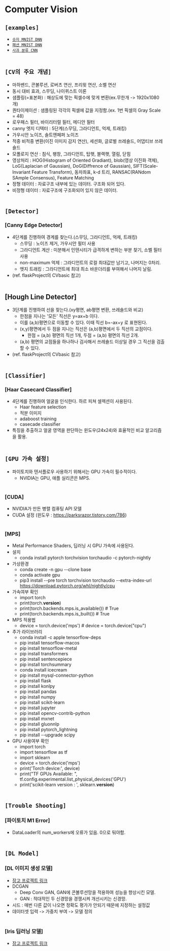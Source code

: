 # Computer Vision

## `[examples]`
* [`숫자 MNIST DNN`](https://github.com/HiMyNameIsDavidKim/ML_Example/blob/main/CV/number.py)
* [`패션 MNIST DNN`](https://github.com/HiMyNameIsDavidKim/ML_Example/blob/main/CV/fashion.py)
* [`사과 분류 CNN`](https://github.com/HiMyNameIsDavidKim/ML_Example/blob/main/CV/fruit.py)
<br><br>

## `[CV의 주요 개념]`
* 마하밴드, 콘볼루션, 로버츠 연산, 프리윗 연산, 소벨 연산
* 동시 대비 효과, 스무딩, 나이퀴스트 이론
* 샘플링(=표본화) : 해상도에 맞는 픽셀수에 맞게 변환(ex.무한개 -> 1920x1080개)
* 퀀타이제이션 : 샘플링된 각각의 픽셀에 값을 지정함.(ex. 1번 픽셀의 Gray Scale = 48) 
* 로우패스 필터, 바이리터럴 필터, 메디안 필터
* canny 엣지 디텍터 : 5단계(스무딩, 그라디언트, 억제, 트래킹)
* 가우시안 노이즈, 솔트앤페퍼 노이즈
* 적중 비적중 변환(이진 이미지 감지 연산), 세션화, 글로벌 쓰레숄드, 어댑티브 쓰레숄드
* 모폴로지 연산 : 침식, 팽창, 그라디언트, 탑햇, 블랙햇, 열림, 닫힘
* 영상처리 : HOG(Histogram of Oriented Gradiant), blob(영상 이진화 객체), LoG(Laplacian of Gaussian), DoG(Diffrence of Gaussian), SIFT(Scale-Invariant Feature Transform), 동차좌표, k-d 트리, RANSAC(RANdom SAmple Consensus), Feature Matching
* 정형 데이터 : 자료구조 내부에 있는 데이터. 구조화 되어 있다.
* 비정형 데이터 : 자료구조에 구조화되어 있지 않은 데이터.<br><br>



## `[Detector]`

### [Canny Edge Detector]
* 4단계를 진행하여 경계를 찾는다.(스무딩, 그라디언트, 억제, 트래킹)
    * 스무딩 : 노이즈 제거, 가우시안 필터 사용
    * 그라디언트 계산 : 미분해서 인텐시티가 급격하게 변하는 부분 찾기, 소벨 필터 사용
    * non-maximum 억제 : 그라디언트의 로컬 최대값만 남기고, 나머지는 0처리.
    * 엣지 트래킹 : 그라디언트에 최대 최소 바운더리를 부여해서 나머지 날림.
* (ref. flaskProject의 CVbasic 참고)<br><br>

## [Hough Line Detector]
* 3단계를 진행하여 선을 찾는다.(xy평면, ab평면 변환, 쓰레숄드와 비교)
    * 한점을 지나는 '모든' 직선은 y=ax+b 이다.
    * 이를 (a,b)평면으로 이동할 수 있다. 이때 직선 b=-ax+y 로 표현된다.
    * (x,y)평면에서 두 점을 지나는 직선은 (a,b)평면에서 두 직선의 교점이다.
        * 한점 = (a,b) 평면의 직선 1개, 두점 = (a,b) 평면의 직선 2개.
    * (a,b) 평면의 교점들을 하나하나 검사해서 쓰레숄드 이상일 경우 그 직선을 검출할 수 있다.
* (ref. flaskProject의 CVbasic 참고)<br><br>



## `[Classifier]`

### [Haar Casecard Classifier]
* 4단계를 진행하여 얼굴을 인식한다. 하르 피쳐 셀렉션이 사용된다.
    * Haar feature selection
    * 적분 이미지
    * adaboost training
    * casecade classifier
* 특징을 추출하고 얼굴 영역을 판단하는 윈도우(24x24)와 효율적인 비교 알고리즘을 활용.<br><br>



## `[GPU 가속 설정]`
* 파이토치와 텐서플로우 사용하기 위해서는 GPU 가속이 필수적이다.
    * NVIDIA는 GPU, 애플 실리콘은 MPS.<br><br>

### [CUDA]
* NVIDIA가 만든 병렬 컴퓨팅 API 모델
* CUDA 설정 (윈도우 : https://parksrazor.tistory.com/786)<br><br>

### [MPS]
* Metal Performance Shaders, 딥러닝 시 GPU 가속에 사용된다.
* 설치
    * conda install pytorch torchvision torchaudio -c pytorch-nightly
* 가상환경
    * conda create -n gpu --clone base
    * conda activate gpu
    * pip3 install --pre torch torchvision torchaudio --extra-index-url https://download.pytorch.org/whl/nightly/cpu
* 가속여부 확인
    * import torch
    * print(torch.__version__)
    * print(torch.backends.mps.is_available()) # True
    * print(torch.backends.mps.is_built()) # True
* MPS 적용법
    * device = torch.device('mps') # device = torch.device("cpu")
* 추가 라이브러리
    * conda install -c apple tensorflow-deps
    * pip install tensorflow-macos
    * pip install tensorflow-metal
    * pip install transformers
    * pip install sentencepiece
    * pip install torchsummary
    * conda install icecream
    * pip install mysql-connector-python
    * pip install flask
    * pip install konlpy
    * pip install pandas
    * pip install numpy
    * pip install scikit-learn
    * pip install jupyter
    * pip install opencv-contrib-python
    * pip install mxnet
    * pip install gluonnlp
    * pip install pytorch_lightning
    * pip install --upgrade scipy
* GPU 사용여부 확인
    * import torch
    * import tensorflow as tf
    * import sklearn
    * device = torch.device('mps')
    * print('Torch device:', device)
    * print("TF GPUs Available: ", tf.config.experimental.list_physical_devices('GPU')
    * print('scikit-learn version : ', sklearn.__version__)<br><br>



## `[Trouble Shooting]`

### [파이토치 M1 Error]
* DataLoader의 num_workers에 오류가 있음. 0으로 둬야함.<br><br>



## `[DL Model]`

### [DL 이미지 생성 모델]
* [장고 프로젝트 링크](https://github.com/HiMyNameIsDavidKim/djangoProject/blob/main/moviee/movies/services.py)
* DCGAN
    * Deep Conv GAN, GAN에 콘볼루션망을 적용하여 성능을 향상시킨 모델.
    * GAN : 적대적인 두 신경망을 경쟁시켜 개선시키는 신경망.
* 시드 : 매번 다른 값이 나오면 정확도 평가가 안되기 때문에 지정하는 설정값
* 데이터셋 입력 -> 가중치 부여 -> 모델 정의<br><br>

### [Iris 딥러닝 모델]
* [장고 프로젝트 링크](https://github.com/HiMyNameIsDavidKim/djangoProject/blob/main/shop/susers/iris_service.py)
